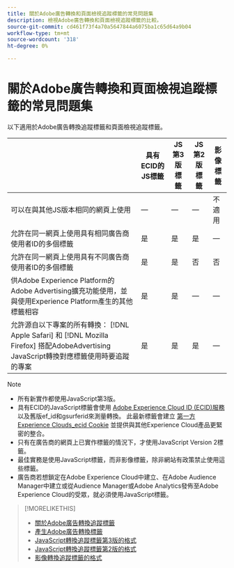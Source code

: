 ```yaml
---
title: 關於Adobe廣告轉換和頁面檢視追蹤標籤的常見問題集
description: 檢視Adobe廣告轉換和頁面檢視追蹤標籤的比較。
source-git-commit: cd461f73f4a70a5647844a6075ba1c65d64a9b04
workflow-type: tm+mt
source-wordcount: '318'
ht-degree: 0%

---
```


# 關於Adobe廣告轉換和頁面檢視追蹤標籤的常見問題集

以下適用於Adobe廣告轉換追蹤標籤和頁面檢視追蹤標籤。

|  | 具有ECID的JS標籤 | JS第3版標籤 | JS第2版標籤 | 影像標籤 |
| ---- | ---- | ---- | ---- | ---- |
| 可以在與其他JS版本相同的網頁上使用 | — | — | — | 不適用 |
| 允許在同一網頁上使用具有相同廣告商使用者ID的多個標籤 | 是 | 是 | 是 | — |
| 允許在同一網頁上使用具有不同廣告商使用者ID的多個標籤 | 是 | 是 | 否 | 否 |
| 供Adobe Experience Platform的Adobe Advertising擴充功能使用，並與使用Experience Platform產生的其他標籤相容 | 是 | 是 | — | — |
| 允許源自以下專案的所有轉換： [!DNL Apple Safari] 和 [!DNL Mozilla Firefox] 搭配AdobeAdvertising JavaScript轉換對應標籤使用時要追蹤的專案 | 是 | 是 | 是 | — |

<!-- add link to page on conversion mapping tag above? -->

>[!NOTE]
>
>* 所有新實作都使用JavaScript第3版。
>* 具有ECID的JavaScript標籤會使用 [Adobe Experience Cloud ID (ECID)服務](https://experienceleague.adobe.com/docs/id-service/using/intro/overview.html) 以及舊版ef_id和gsurferid來測量轉換。 此最新標籤會建立 [第一方Experience Clouds_ecid Cookie](https://experienceleague.adobe.com/docs/core-services/interface/administration/ec-cookies/cookies-first-party.html) 並提供與其他Experience Cloud產品更緊密的整合。
>* 只有在廣告商的網頁上已實作標籤的情況下，才使用JavaScript Version 2標籤。
>* 最佳實務是使用JavaScript標籤，而非影像標籤，除非網站有政策禁止使用這些標籤。
>* 廣告商若想鎖定在Adobe Experience Cloud中建立、在Adobe Audience Manager中建立或從Audience Manager或Adobe Analytics發佈至Adobe Experience Cloud的受眾，就必須使用JavaScript標籤。


>[!MORELIKETHIS]
>
>* [關於Adobe廣告轉換追蹤標籤](/help/search-social-commerce/tracking/conversion-tracking-advertising.md)
>* [產生Adobe廣告轉換標籤](/help/search-social-commerce/tools/conversion-tag-generate.md)
>* [JavaScript轉換追蹤標籤第3版的格式](/help/search-social-commerce/tracking/format-conversion-tag-jsv3.md)
>* [JavaScript轉換追蹤標籤第2版的格式](/help/search-social-commerce/tracking/format-conversion-tag-jsv2.md)
>* [影像轉換追蹤標籤的格式](/help/search-social-commerce/tracking/format-conversion-tag-image.md)


<!-- add if I keep the file:  
>* The Adobe Advertising JavaScript conversion mapping tag
-->

